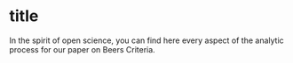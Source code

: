 # title

In the spirit of open science, you can find here every aspect of the analytic process for our paper on Beers Criteria.



```{tableofcontents}
```
